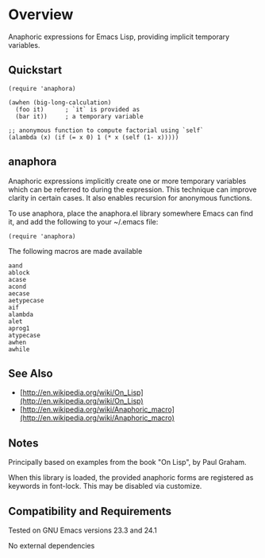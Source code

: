 Overview
========

Anaphoric expressions for Emacs Lisp, providing implicit temporary variables.

Quickstart
----------

	(require 'anaphora)

	(awhen (big-long-calculation)
	  (foo it)      ; `it` is provided as
	  (bar it))     ; a temporary variable

	;; anonymous function to compute factorial using `self`
	(alambda (x) (if (= x 0) 1 (* x (self (1- x)))))

anaphora
--------

Anaphoric expressions implicitly create one or more temporary
variables which can be referred to during the expression.  This
technique can improve clarity in certain cases.  It also enables
recursion for anonymous functions.

To use anaphora, place the anaphora.el library somewhere
Emacs can find it, and add the following to your ~/.emacs file:

	(require 'anaphora)

The following macros are made available

	aand
	ablock
	acase
	acond
	aecase
	aetypecase
	aif
	alambda
	alet
	aprog1
	atypecase
	awhen
	awhile

See Also
--------

* [http://en.wikipedia.org/wiki/On_Lisp](http://en.wikipedia.org/wiki/On_Lisp)
* [http://en.wikipedia.org/wiki/Anaphoric_macro](http://en.wikipedia.org/wiki/Anaphoric_macro)

Notes
-----

Principally based on examples from the book "On Lisp", by Paul Graham.

When this library is loaded, the provided anaphoric forms are
registered as keywords in font-lock. This may be disabled via
customize.

Compatibility and Requirements
------------------------------

Tested on GNU Emacs versions 23.3 and 24.1

No external dependencies
